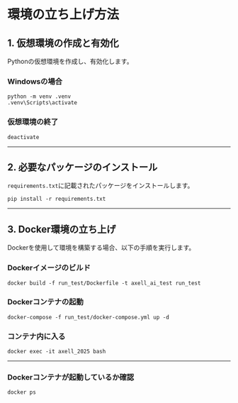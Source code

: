 # 環境の立ち上げ方法

## 1. 仮想環境の作成と有効化
Pythonの仮想環境を作成し、有効化します。

### Windowsの場合
```pwsh
python -m venv .venv
.venv\Scripts\activate
```

### 仮想環境の終了
```pwsh
deactivate
```

---

## 2. 必要なパッケージのインストール
`requirements.txt`に記載されたパッケージをインストールします。

```pwsh
pip install -r requirements.txt
```

---

## 3. Docker環境の立ち上げ
Dockerを使用して環境を構築する場合、以下の手順を実行します。

### Dockerイメージのビルド
```pwsh
docker build -f run_test/Dockerfile -t axell_ai_test run_test
```

### Dockerコンテナの起動
```pwsh
docker-compose -f run_test/docker-compose.yml up -d
```

### コンテナ内に入る
```pwsh
docker exec -it axell_2025 bash
```

---

### Dockerコンテナが起動しているか確認
```pwsh
docker ps
```
